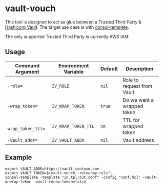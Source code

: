 # vault-vouch

This tool is designed to act as glue between a Trusted Third Party & [Hashicorp Vault](https://www.vaultproject.io/). The
target use case is with [consul-template](https://github.com/hashicorp/consul-template).

The only supported Trusted Third Party is currently AWS IAM.

## Usage

| Command Argument   | Environment Variable | Default | Description                |
|--------------------|----------------------|---------|----------------------------|
| `-role=`           | `IV_ROLE`            | `nil`   | Role to request from Vault |
| `-wrap_token=`     | `IV_WRAP_TOKEN`      | `true`  | Do we want a wrapped token |
| `-wrap_token_ttl=` | `IV_WRAP_TOKEN_TTL`  | `5m`    | TTL for wrapped token      |
| `-vault_addr=`     | `IV_VAULT_ADDR`      | `nil`   | Vault address              |

## Example

```
export VAULT_ADDR=https://vault.contoso.com
export VAULT_TOKEN=$(vault-vouch -role="my-role")
consul-template -template "in.tpl:out.conf" -config "conf.hcl" -vault-unwrap-token -vault-renew-token=false
```
